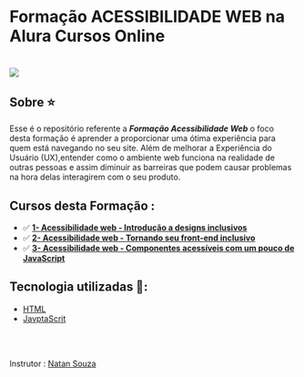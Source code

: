 # Formação ACESSIBILIDADE WEB na Alura Cursos Online

<h1>
	<img src="https://i.ibb.co/PQDWHNs/ACESSIBILIDADE-WEB.png" border="0">
</h1>
 

## Sobre ⭐️

Esse é o repositório referente a ***Formação Acessibilidade Web*** o foco desta formação é aprender a proporcionar uma ótima experiência para quem está navegando no seu site. Além de melhorar a Experiência do Usuário (UX),entender como o ambiente web funciona na realidade de outras pessoas e assim diminuir as barreiras que podem causar problemas na hora delas interagirem com o seu produto.


## Cursos desta Formação :

- ✅ **<a href="">1- Acessibilidade web - Introdução a designs inclusivos</a>**
- ✅ **<a href="">2- Acessibilidade web - Tornando seu front-end inclusivo</a>**
- ✅ **<a href="">3- Acessibilidade web - Componentes acessíveis com um pouco de JavaScript</a>**


## Tecnologia utilizadas 🚀:

* <a href="https://www.w3schools.com/html">HTML</a> 
* <a href="https://developer.mozilla.org/pt-BR/docs/Aprender/JavaScript">JavptaScrit</a>

<br>
<br>

Instrutor :  <a href="https://www.linkedin.com/in/designernatan/" >Natan Souza</a>